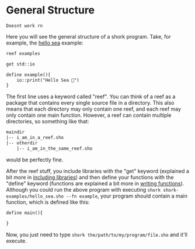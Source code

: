 # General Structure

```Doesnt work rn```

Here you will see the general structure of a shork program. Take, for example, the [hello sea](../shork-examples/hello_sea.sho) example:

```txt
reef examples

get std::io

define example(){
    io::print("Hello Sea 🦈")
}
```

The first line uses a keyword called "reef". You can think of a reef as a package that contains every single source file in a directory. This also means that each directory may only contain one reef, and each reef may only contain one main function. However, a reef can contain multiple directories, so something like that:

```txt
maindir
|-- i_am_in_a_reef.sho
|-- otherdir
    |-- i_am_in_the_same_reef.sho
```

would be perfectly fine.

After the reef stuff, you include libraries with the "get" keyword (explained a bit more in [including libraries](2-Including-Libraries.md)) and then define your functions with the "define" keyword (functions are explained a bit more in [writing functions](3-Writing-Functions.md)). Although you could run the above program with executing ```shork shork-examples/hello_sea.sho --fn example```, your program should contain a main function, which is defined like this:

```txt
define main(){

}
```

Now, you just need to type ```shork the/path/to/my/program/file.sho``` and it'll execute.
